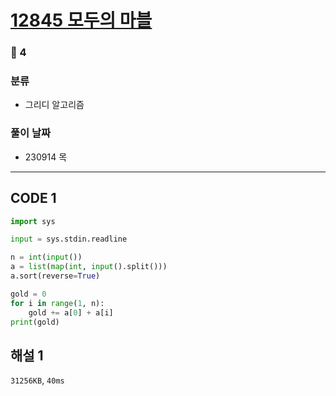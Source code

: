 # [12845 모두의 마블](https://www.acmicpc.net/problem/12845)

### 🥈 4

### 분류

- 그리디 알고리즘

### 풀이 날짜

- 230914 목

---

## CODE 1

```python
import sys

input = sys.stdin.readline

n = int(input())
a = list(map(int, input().split()))
a.sort(reverse=True)

gold = 0
for i in range(1, n):
    gold += a[0] + a[i]
print(gold)
```

## 해설 1

`31256KB`, `40ms`

